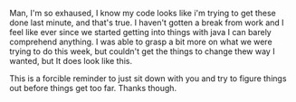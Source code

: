 Man, I'm so exhaused, I know my code looks like i'm trying to get these done last minute, and that's true. I haven't gotten a break from work and I feel like ever since we started getting into things with java I can barely comprehend anything. I was able to grasp a bit more on what we were trying to do this week, but couldn't get the things to change thew way I wanted, but It does look like this.


This is a forcible reminder to just sit down with you and try to figure things out before things get too far. Thanks though. 